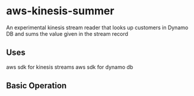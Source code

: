 # aws-kinesis-summer

An experimental kinesis stream reader that looks up customers in Dynamo DB and 
sums the value given in the stream record

## Uses
aws sdk for kinesis streams
aws sdk for dynamo db

## Basic Operation

